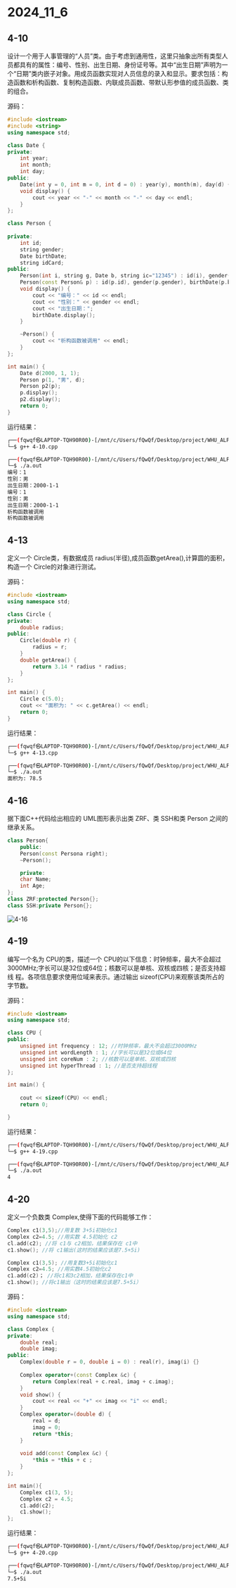 # 2024_11_6

## 4-10

设计一个用于人事管理的“人员”类。由于考虑到通用性，这里只抽象出所有类型人员都具有的属性：编号、性别、出生日期、身份证号等。其中“出生日期”声明为一个“日期”类内嵌子对象。用成员函数实现对人员信息的录入和显示。要求包括：构造函数和析构函数、复制构造函数、内联成员函数、带默认形参值的成员函数、类的组合。  

源码：

```cpp
#include <iostream>
#include <string>
using namespace std;

class Date {
private:
    int year;
    int month;
    int day;
public:
    Date(int y = 0, int m = 0, int d = 0) : year(y), month(m), day(d) {}
    void display() {
        cout << year << "-" << month << "-" << day << endl;
    }
};

class Person {
    
private:
    int id;
    string gender;
    Date birthDate;
    string idCard;
public:
    Person(int i, string g, Date b, string ic="12345") : id(i), gender(g), birthDate(b), idCard(ic) {}
    Person(const Person& p) : id(p.id), gender(p.gender), birthDate(p.birthDate), idCard(p.idCard) {}
    void display() {
        cout << "编号：" << id << endl;
        cout << "性别：" << gender << endl;
        cout << "出生日期：";
        birthDate.display();
    }

    ~Person() {
        cout << "析构函数被调用" << endl;
    }
};

int main() {
    Date d(2000, 1, 1);
    Person p(1, "男", d);
    Person p2(p);
    p.display();
    p2.display();
    return 0;
}
```

运行结果：

```bash
┌──(fqwqf㉿LAPTOP-TQH90R00)-[/mnt/c/Users/fQwQf/Desktop/project/WHU_ALP_2024/experiment4]
└─$ g++ 4-10.cpp

┌──(fqwqf㉿LAPTOP-TQH90R00)-[/mnt/c/Users/fQwQf/Desktop/project/WHU_ALP_2024/experiment4]
└─$ ./a.out
编号：1
性别：男
出生日期：2000-1-1
编号：1
性别：男
出生日期：2000-1-1
析构函数被调用
析构函数被调用
```

## 4-13

定义一个 Circle类，有数据成员 radius(半径),成员函数getArea(),计算圆的面积，构造一个 Circle的对象进行测试。  

源码：

```cpp
#include <iostream>
using namespace std;

class Circle {
private:
    double radius;
public:
    Circle(double r) {
        radius = r;
    }
    double getArea() {
        return 3.14 * radius * radius;
    }
};

int main() {
    Circle c(5.0);
    cout << "面积为: " << c.getArea() << endl;
    return 0;
}
```

运行结果：

```bash
┌──(fqwqf㉿LAPTOP-TQH90R00)-[/mnt/c/Users/fQwQf/Desktop/project/WHU_ALP_2024/experiment4]
└─$ g++ 4-13.cpp

┌──(fqwqf㉿LAPTOP-TQH90R00)-[/mnt/c/Users/fQwQf/Desktop/project/WHU_ALP_2024/experiment4]
└─$ ./a.out
面积为: 78.5
```

## 4-16

据下面C++代码绘出相应的 UML图形表示出类 ZRF、类 SSH和类 Person 之间的继承关系。  

```cpp
class Person{
    public:
    Person(const Persona right);
    ~Person();

    private:
    char Name;
    int Age;
};
class ZRF:protected Person{};
class SSH:private Person{};
```

![4-16](4-16.png)

## 4-19

编写一个名为 CPU的类，描述一个 CPU的以下信息：时钟频率，最大不会超过3000MHz;字长可以是32位或64位；核数可以是单核、双核或四核；是否支持超线
程。各项信息要求使用位域来表示。通过输出 sizeof(CPU)来观察该类所占的字节数。  

源码：

```cpp
#include <iostream>
using namespace std;

class CPU {
public:
    unsigned int frequency : 12; //时钟频率，最大不会超过3000MHz
    unsigned int wordLength : 1; //字长可以是32位或64位
    unsigned int coreNum : 2; //核数可以是单核、双核或四核
    unsigned int hyperThread : 1; //是否支持超线程
};

int main() {
    
    cout << sizeof(CPU) << endl;
    return 0;

}
```

运行结果：

```bash
┌──(fqwqf㉿LAPTOP-TQH90R00)-[/mnt/c/Users/fQwQf/Desktop/project/WHU_ALP_2024/experiment4]
└─$ g++ 4-19.cpp

┌──(fqwqf㉿LAPTOP-TQH90R00)-[/mnt/c/Users/fQwQf/Desktop/project/WHU_ALP_2024/experiment4]
└─$ ./a.out
4
```

## 4-20

定义一个负数类 Complex,使得下面的代码能够工作：  

```cpp
Complex c1(3,5);//用复数 3+5i初始化c1
Complex c2=4.5; //用实数 4.5初始化 c2
cl.add(c2); //将 c1与 c2相加，结果保存在 c1中
c1.show(); //将 c1输出(这时的结果应该是7.5+5i)
```

```cpp
Complex c1(3,5); //用复数3+5i初始化c1
Complex c2=4.5; //用实数4.5初始化c2
c1.add(c2)； //将c1和3c2相加，结果保存在c1中
c1.show(); //将c1输出（这时的结果应该是7.5+5i）
```

源码：

```cpp
#include <iostream>
using namespace std;

class Complex {
private:
    double real;
    double imag;
public:
    Complex(double r = 0, double i = 0) : real(r), imag(i) {}
    
    Complex operator+(const Complex &c) {
        return Complex(real + c.real, imag + c.imag);
    }
    void show() {
        cout << real << "+" << imag << "i" << endl;
    }
    Complex operator=(double d) {
        real = d;
        imag = 0;
        return *this;
    }
    
    void add(const Complex &c) {
        *this = *this + c ;
    }
};

int main(){
    Complex c1(3, 5);
    Complex c2 = 4.5;
    c1.add(c2);
    c1.show();
};
```

运行结果：

```bash
┌──(fqwqf㉿LAPTOP-TQH90R00)-[/mnt/c/Users/fQwQf/Desktop/project/WHU_ALP_2024/experiment4]
└─$ g++ 4-20.cpp

┌──(fqwqf㉿LAPTOP-TQH90R00)-[/mnt/c/Users/fQwQf/Desktop/project/WHU_ALP_2024/experiment4]
└─$ ./a.out
7.5+5i
```

